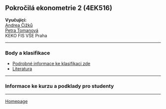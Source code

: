 ## Pokročilá ekonometrie 2 (4EK516)

**Vyučující:**  
[Andrea Čížků](https://insis.vse.cz/auth/lide/clovek.pl?id=2357)   
[Petra Tomanová](https://insis.vse.cz/auth/lide/clovek.pl?id=85567)    
KEKO FIS VŠE Praha   

--- 

### Body a klasifikace

+ [Podrobné informace ke klasifikaci zde](./CourseClassification.html)
+ [Literatura](./LiteratureSupport.html)

---

### Informace ke kurzu a podklady pro studenty

---

[Homepage](https://formanektomas.github.io/4EK516/)
